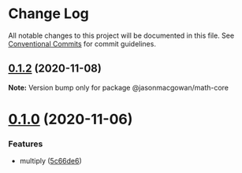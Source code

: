 # Change Log

All notable changes to this project will be documented in this file.
See [Conventional Commits](https://conventionalcommits.org) for commit guidelines.

## [0.1.2](https://github.com/jasonmacgowan/math/compare/v0.1.1...v0.1.2) (2020-11-08)

**Note:** Version bump only for package @jasonmacgowan/math-core





# [0.1.0](https://github.com/jasonmacgowan/math/compare/v0.0.1...v0.1.0) (2020-11-06)


### Features

* multiply ([5c66de6](https://github.com/jasonmacgowan/math/commit/5c66de626755d2474cc34271066d79af86561d07))
